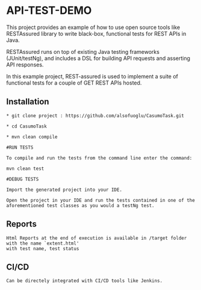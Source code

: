 # API-TEST-DEMO

This project provides an example of how to use open source tools like RESTAssured library to write black-box, functional tests for REST APIs in Java.

RESTAssured runs on top of existing Java testing frameworks (JUnit/testNg), and includes a DSL for building API requests and asserting API responses.

In this example project, REST-assured is used to implement a suite of functional tests for a couple of GET REST APIs hosted.


## Installation
 ```
* git clone project : https://github.com/alsofuoglu/CasumoTask.git

* cd CasumoTask

* mvn clean compile

#RUN TESTS

To compile and run the tests from the command line enter the command:

mvn clean test

#DEBUG TESTS

Import the generated project into your IDE.

Open the project in your IDE and run the tests contained in one of the aforementioned test classes as you would a testNg test.

```

## Reports

```
Html Reports at the end of execution is available in /target folder with the name `extent.html'
with test name, test status
```

## CI/CD

```
Can be directely integrated with CI/CD tools like Jenkins.

```


